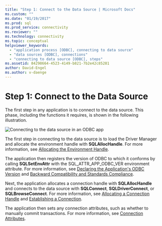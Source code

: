 ```yaml
---
title: "Step 1: Connect to the Data Source | Microsoft Docs"
ms.custom: ""
ms.date: "01/19/2017"
ms.prod: sql
ms.prod_service: connectivity
ms.reviewer: ""
ms.technology: connectivity
ms.topic: conceptual
helpviewer_keywords: 
  - "application process [ODBC], connecting to data source"
  - "data sources [ODBC], connections"
  - "connecting to data source [ODBC], steps"
ms.assetid: 84298664-4523-4149-b821-7b2e42c85281
author: David-Engel
ms.author: v-daenge
---
```

# Step 1: Connect to the Data Source
The first step in any application is to connect to the data source. This phase, including the functions it requires, is shown in the following illustration.  
  
 ![Connecting to the data source in an ODBC app](../../../odbc/reference/develop-app/media/pr11.gif "pr11")  
  
 The first step in connecting to the data source is to load the Driver Manager and allocate the environment handle with **SQLAllocHandle**. For more information, see [Allocating the Environment Handle](../../../odbc/reference/develop-app/allocating-the-environment-handle.md).  
  
 The application then registers the version of ODBC to which it conforms by calling **SQLSetEnvAttr** with the SQL_ATTR_APP_ODBC_VER environment attribute. For more information, see [Declaring the Application's ODBC Version](../../../odbc/reference/develop-app/declaring-the-application-s-odbc-version.md) and [Backward Compatibility and Standards Compliance](../../../odbc/reference/develop-app/backward-compatibility-and-standards-compliance.md).  
  
 Next, the application allocates a connection handle with **SQLAllocHandle** and connects to the data source with **SQLConnect**, **SQLDriverConnect**, or **SQLBrowseConnect**. For more information, see [Allocating a Connection Handle](../../../odbc/reference/develop-app/allocating-a-connection-handle-odbc.md) and [Establishing a Connection](../../../odbc/reference/develop-app/establishing-a-connection.md).  
  
 The application then sets any connection attributes, such as whether to manually commit transactions. For more information, see [Connection Attributes](../../../odbc/reference/develop-app/connection-attributes.md).
